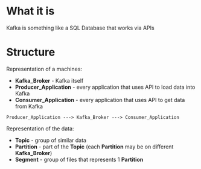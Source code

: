 #                  What it is

Kafka is something like a SQL Database that works via APIs









#                  Structure

Representation of a machines:
- **Kafka_Broker** - Kafka itself
- **Producer_Application** - every application that uses API to load data into Kafka
- **Consumer_Application** - every application that uses API to get data from Kafka

```
Producer_Application ---> Kafka_Broker ---> Consumer_Application
```

Representation of the data:
- **Topic** - group of similar data
- **Partition** - part of the **Topic** (each **Partition** may be on different **Kafka_Broker**)
- **Segment** - group of files that represents 1 **Partition**